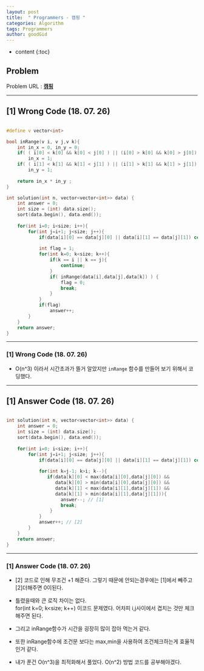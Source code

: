 ```yaml
---
layout: post
title:  " Programmers - 캠핑 "
categories: Algorithm
tags: Programmers
author: goodGid
---
```

* content
{:toc}


## Problem 
Problem URL : **[캠핑](https://programmers.co.kr/learn/courses/30/lessons/1833)**

---

## [1] Wrong Code (18. 07. 26)

``` cpp

#define v vector<int>

bool inRange(v i, v j,v k){
    int in_x = 0, in_y = 0;
    if( ( i[0] < k[0] && k[0] < j[0] ) || (i[0] > k[0] && k[0] > j[0]) )
        in_x = 1;
    if( ( i[1] < k[1] && k[1] < j[1] ) || (i[1] > k[1] && k[1] > j[1]) )
        in_y = 1;
    
    return in_x * in_y ;
}

int solution(int n, vector<vector<int>> data) {
    int answer = 0;
    int size = (int) data.size();
    sort(data.begin(), data.end());
    
    for(int i=0; i<size; i++){
        for(int j=i+1; j<size; j++){
            if(data[i][0] == data[j][0] || data[i][1] == data[j][1]) continue;
            
            int flag = 1;
            for(int k=0; k<size; k++){
                if(k == i || k == j){
                    continue;
                }
                if( inRange(data[i],data[j],data[k]) ) {
                    flag = 0;
                    break;
                }
            }
            if(flag)
                answer++;
        }
    }
    return answer;
}


```

---

### [1] Wrong Code (18. 07. 26)

* O(n^3) 이라서 시간초과가 뜰거 알았지만 `inRange` 함수를 만들어 보기 위해서 코딩했다.


---

## [1] Answer Code (18. 07. 26)

``` cpp

int solution(int n, vector<vector<int>> data) {
    int answer = 0;
    int size = (int) data.size();
    sort(data.begin(), data.end());
    
    for(int i=0; i<size; i++){
        for(int j=i+1; j<size; j++){
            if(data[i][0] == data[j][0] || data[i][1] == data[j][1]) continue;
            
            for(int k=j-1; k>i; k--){
               if(data[k][0] < max(data[i][0],data[j][0]) &&
                  data[k][0] > min(data[i][0],data[j][0]) &&
                  data[k][1] < max(data[i][1],data[j][1]) &&
                  data[k][1] > min(data[i][1],data[j][1])){
                    answer--; // [1]
                    break;
                }
            }
            answer++; // [2]
        }
    }
    return answer;
}

```

---


### [1] Answer Code (18. 07. 26)

* [2] 코드로 인해 무조건 +1 해준다. 그렇기 때문에 안되는경우에는 [1]에서 빼주고 [2]더해주면 0이된다.

* 틀렸을때와 큰 로직 차이는 없다. <br> for(int k=0; k<size; k++) 이코드 문제였다. 어차피 i,j사이에서 겹치는 것만 체크해주면 된다.

* 그리고 inRange함수가 시간을 굉장히 많이 잡아 먹는거 같다. 

* 또한 inRange함수에 조건문 보다는 max,min을 사용하여 조건체크하는게 효율적인거 같다.

* 내가 푼건 O(n^3)을 최적화해서 풀었다. O(n^2) 방법 코드를 공부해야겠다.



